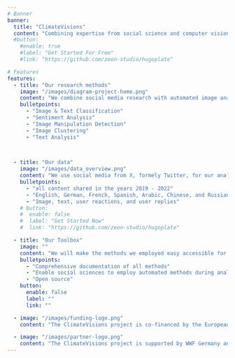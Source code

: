```yaml
---
# Banner
banner:
  title: "ClimateVisions"
  content: "Combining expertise from social science and computer vision, this project aims to map what type of climate change related images prevail on social media and what kind of reactions and emotions they elicit in debates among social media users."
  #button:
    #enable: true
    #label: "Get Started For Free"
    #link: "https://github.com/zeon-studio/hugoplate"

# Features
features:
  - title: "Our research methods"
    image: "/images/diagram-project-home.png"
    content: "We combine social media research with automated image analyses. Among others we use the following methods:"
    bulletpoints:
      - "Image & Text Classification"
      - "Sentiment Analysis"
      - "Image Manipulation Detection"
      - "Image Clustering"
      - "Text Analysis"
    


  - title: "Our data"
    image: "/images/data_overview.png"
    content: "We use social media from X, formely Twitter, for our analyses. To this end, we have downloaded material encompassing:"
    bulletpoints:
      - "all content shared in the years 2019 - 2022"
      - "English, German, French, Spanish, Arabic, Chinese, and Russian"
      - "Image, text, user reactions, and user replies"
    # button:
    #  enable: false
    #  label: "Get Started Now"
    #  link: "https://github.com/zeon-studio/hugoplate"

  - title: "Our Toolbox"
    image: ""
    content: "We will make the methods we employed easy accessible for other social science research project in creating a toolbox."
    bulletpoints:
      - "Comprehensive documentation of all methods"
      - "Enable social sciences to employ automated methods during analyses"
      - "Open source"
    button:
      enable: false
      label: ""
      link: ""

  - image: "/images/funding-logo.png"
    content: "The ClimateVisions project is co-financed by the European Union and the Bundesministeriums für Bildung und Forschung (BMBF)."

  - image: "/images/partner-logo.png"
    content: "The ClimateVisions project is supported by WWF Germany and the Intergovernmental Panel on Climate Change."
---
```

